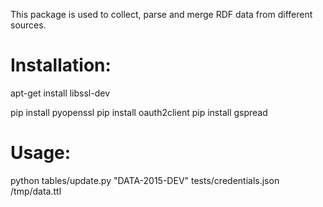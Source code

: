 This package is used to collect, parse and merge RDF data from different sources.

Installation:
=============

apt-get install libssl-dev

pip install pyopenssl
pip install oauth2client
pip install gspread


Usage:
======

python tables/update.py "DATA-2015-DEV" tests/credentials.json /tmp/data.ttl
